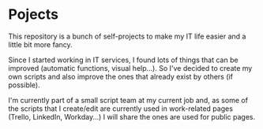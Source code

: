 # Pojects

This repository is a bunch of self-projects to make my IT life easier and a little bit more fancy.

Since I started working in IT services, I found lots of things that can be improved (automatic functions, visual help...). So I've decided to create my own scripts and also improve the ones that already exist by others (if possible).

I'm currently part of a small script team at my current job and, as some of the scripts that I create/edit are currently used in work-related pages (Trello, LinkedIn, Workday...) I will share the ones are used for public pages.
